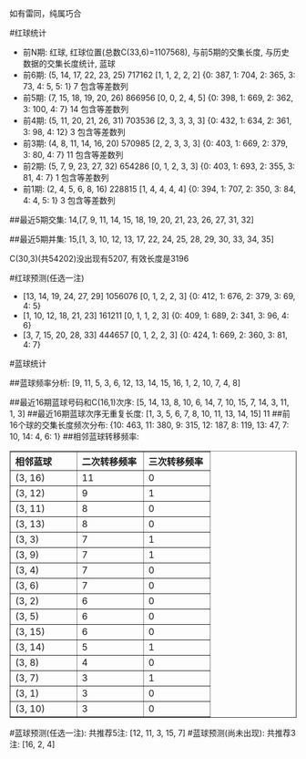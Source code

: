 <!-- 
.. title: 双色球2013102期(2013-09-01)数据分析报告
.. slug: slott-2013102-2013-09-01-report
.. date: 2013-09-02 08:00:00 UTC+08:00
.. tags: Lottery
.. link: 
.. description: 
.. type: text
-->

如有雷同，纯属巧合

<!-- TEASER_END-->

#红球统计

- 前N期: 红球, 红球位置(总数C(33,6)=1107568), 与前5期的交集长度, 与历史数据的交集长度统计, 蓝球
- 前6期: (5, 14, 17, 22, 23, 25) 717162 [1, 1, 2, 2, 2] {0: 387, 1: 704, 2: 365, 3: 73, 4: 5, 5: 1} 7 包含等差数列
- 前5期: (7, 15, 18, 19, 20, 26) 866956 [0, 0, 2, 4, 5] {0: 398, 1: 669, 2: 362, 3: 100, 4: 7} 14 包含等差数列
- 前4期: (5, 11, 20, 21, 26, 31) 703536 [2, 3, 3, 3, 3] {0: 432, 1: 634, 2: 361, 3: 98, 4: 12} 3 包含等差数列
- 前3期: (4, 8, 11, 14, 16, 20) 570985 [2, 2, 3, 3, 3] {0: 403, 1: 669, 2: 379, 3: 80, 4: 7} 11 包含等差数列
- 前2期: (5, 7, 9, 23, 27, 32) 654286 [0, 1, 2, 3, 3] {0: 403, 1: 693, 2: 355, 3: 81, 4: 7} 1 包含等差数列
- 前1期: (2, 4, 5, 6, 8, 16) 228815 [1, 4, 4, 4, 4] {0: 394, 1: 707, 2: 350, 3: 84, 4: 4, 5: 1} 3 包含等差数列

##最近5期交集:
14,[7, 9, 11, 14, 15, 18, 19, 20, 21, 23, 26, 27, 31, 32]

##最近5期并集:
15,[1, 3, 10, 12, 13, 17, 22, 24, 25, 28, 29, 30, 33, 34, 35]

C(30,3)(共54202)没出现有5207, 
有效长度是3196

#红球预测(任选一注)

- [13, 14, 19, 24, 27, 29] 1056076 [0, 1, 2, 2, 3] {0: 412, 1: 676, 2: 379, 3: 69, 4: 5}
- [1, 10, 12, 18, 21, 23] 161211 [0, 1, 1, 2, 3] {0: 409, 1: 689, 2: 341, 3: 96, 4: 6}
- [3, 7, 15, 20, 28, 33] 444657 [0, 1, 2, 2, 3] {0: 424, 1: 669, 2: 360, 3: 81, 4: 7}

#蓝球统计

##蓝球频率分析:
[9, 11, 5, 3, 6, 12, 13, 14, 15, 16, 1, 2, 10, 7, 4, 8]

##最近16期蓝球号码和C(16,1)次序:
[5, 14, 13, 8, 10, 6, 14, 7, 10, 15, 7, 14, 3, 11, 1, 3]
##最近16期蓝球次序无重复长度:
[1, 3, 5, 6, 7, 8, 10, 11, 13, 14, 15] 11
##前16个球的交集长度频次分布:
{10: 463, 11: 380, 9: 315, 12: 187, 8: 119, 13: 47, 7: 10, 14: 4, 6: 1}
##相邻蓝球转移频率:
<table border="1" class="table table-striped dataframe">
  <thead>
    <tr style="text-align: left;">
      <th style="min-width: 100px;">相邻蓝球</th>
      <th style="min-width: 100px;">二次转移频率</th>
      <th style="min-width: 100px;">三次转移频率</th>
    </tr>
  </thead>
  <tbody>
    <tr>
      <td> (3, 16)</td>
      <td> 11</td>
      <td> 0</td>
    </tr>
    <tr>
      <td> (3, 12)</td>
      <td>  9</td>
      <td> 1</td>
    </tr>
    <tr>
      <td> (3, 11)</td>
      <td>  8</td>
      <td> 0</td>
    </tr>
    <tr>
      <td> (3, 13)</td>
      <td>  8</td>
      <td> 0</td>
    </tr>
    <tr>
      <td>  (3, 3)</td>
      <td>  7</td>
      <td> 1</td>
    </tr>
    <tr>
      <td>  (3, 9)</td>
      <td>  7</td>
      <td> 1</td>
    </tr>
    <tr>
      <td>  (3, 4)</td>
      <td>  7</td>
      <td> 0</td>
    </tr>
    <tr>
      <td>  (3, 6)</td>
      <td>  7</td>
      <td> 0</td>
    </tr>
    <tr>
      <td>  (3, 2)</td>
      <td>  6</td>
      <td> 0</td>
    </tr>
    <tr>
      <td>  (3, 5)</td>
      <td>  6</td>
      <td> 0</td>
    </tr>
    <tr>
      <td> (3, 15)</td>
      <td>  6</td>
      <td> 0</td>
    </tr>
    <tr>
      <td> (3, 14)</td>
      <td>  5</td>
      <td> 1</td>
    </tr>
    <tr>
      <td>  (3, 8)</td>
      <td>  4</td>
      <td> 0</td>
    </tr>
    <tr>
      <td>  (3, 7)</td>
      <td>  3</td>
      <td> 1</td>
    </tr>
    <tr>
      <td>  (3, 1)</td>
      <td>  3</td>
      <td> 0</td>
    </tr>
    <tr>
      <td> (3, 10)</td>
      <td>  3</td>
      <td> 0</td>
    </tr>
  </tbody>
</table>
#蓝球预测(任选一注):
共推荐5注: [12, 11, 3, 15, 7]
#蓝球预测(尚未出现):
共推荐3注: [16, 2, 4]


